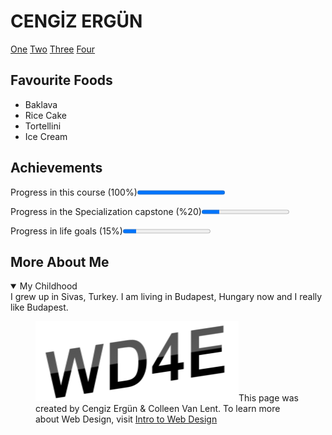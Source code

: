 
<!DOCTYPE html>
<html lang="en" dir="ltr">
  <head>
    <meta charset="utf-8">
    <title> Final Project </title>
  </head>
  <body>
<h1>CENGİZ ERGÜN</h1>
<nav>
<a href="www.youtube.com">One</a>
<a href="www.twitter.com">Two</a>
<a href="www.linkedin.com">Three</a>
<a href="www.cnn.com">Four</a>
</nav>
<h2>Favourite Foods</h2>
<ul>
  <li>Baklava</li>
  <li>Rice Cake</li>
  <li>Tortellini</li>
  <li>Ice Cream</li>
</ul>
<h2>Achievements</h2>
<p>Progress in this course (100%)<progress value="100" max="100">0%</progress></p>
<p>Progress in the Specialization capstone (%20)<progress value="20" max="100">0%</progress></p>
<p>Progress in life goals (15%)<progress value="15" max="100">0%</progress></p>
<h2>More About Me</h2>
<details open> <summary>My Childhood</summary>
I grew up in Sivas, Turkey. I am living in Budapest, Hungary now and I really like Budapest.
</details></body>
<footer><figure>
<img src="newlogo.png" alt="WD4E">This page was created by Cengiz Ergün & Colleen Van Lent. To learn more about Web Design, visit <a href="www.wd4e.com">Intro to Web Design</a>
</figure>
</footer>
</html>
